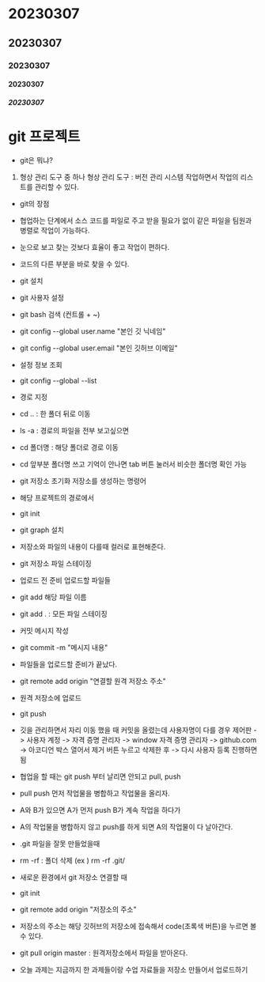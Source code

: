 # 20230307
<!-- md 문서 작성 -->
<!-- 제목을 작성해주고 -->
<!-- h1~h5 태그랑 비슷 -->
## 20230307

### 20230307
#### 20230307
##### 20230307

<!-- - 리스트 형태 -->
# git 프로젝트

- git은 뭐냐?
1. 형상 관리 도구 중 하나
형상 관리 도구 : 버전 관리 시스템
작업하면서 작업의 리스트를 관리할 수 있다.

- git의 장점
 - 협업하는 단계에서 소스 코드를 파일로 주고 받을 필요가 없이 같은 파일을 팀원과 병렬로 작업이 가능하다.

 - 눈으로 보고 찾는 것보다 효율이 좋고 작업이 편하다.

 - 코드의 다른 부분을 바로 찾을 수 있다.



- git 설치

- git 사용자 설정

- git bash 검색 (컨트롤 + ~)

- git config --global user.name "본인 깃 닉네임"
- git config --global user.email "본인 깃허브 이메일"

- 설정 정보 조회
- git config --global --list

- 경로 지정
- cd .. : 한 폴더 뒤로 이동
- ls -a : 경로의 파일을 전부 보고싶으면
- cd 폴더명 : 해당 폴더로 경로 이동
- cd 앞부분 폴더명 쓰고 기억이 안나면 tab 버튼 눌러서 비슷한 폴더명 확인 가능

- git 저장소 초기화 저장소를 생성하는 명령어
- 해당 프로젝트의 경로에서
- git init

- git graph 설치
- 저장소와 파일의 내용이 다를때 컬러로 표현해준다.


- git 저장소 파일 스테이징
- 업로드 전 준비 업로드할 파일들

- git add 해당 파일 이름
- git add . : 모든 파일 스테이징

- 커밋 메시지 작성
- git commit -m "메시지 내용"

- 파일들을 업로드할 준비가 끝났다.
- git remote add origin "연결할 원격 저장소 주소"

- 원격 저장소에 업로드
- git push 

- 깃을 관리하면서 자리 이동 했을 때 커밋을 올렸는데 사용자명이 다를 경우 제어판 -> 사용자 계정 -> 자격 증명 관리자 -> window 자격 증명 관리자 -> github.com -> 아코디언 박스 열어서 제거 버튼 누르고 삭제한 후 -> 다시 사용자 등록 진행하면 됨

- 협업을 할 때는 git push 부터 날리면 안되고 pull, push
- pull push 먼저 작업물을 병합하고 작업물을 올리자.

- A와 B가 있으면 A가 먼저 push B가 계속 작업을 하다가
- A의 작업물을 병합하지 않고 push를 하게 되면 A의 작업물이 다 날아간다.


- .git 파일을 잘못 만들었을때
- rm -rf : 폴더 삭제 (ex ) rm -rf .git/

<!-- ~/Desktop/test, ~/20230307 에 깃 생성 -->

- 새로운 환경에서 git 저장소 연결할 때

- git init
- git remote add origin "저장소의 주소"
- 저장소의 주소는 해당 깃허브의 저장소에 접속해서 code(초록색 버튼)을 누르면 볼 수 있다.

- git pull origin master : 원격저장소에서 파일을 받아온다.


- 오늘 과제는 지금까지 한 과제들이랑 수업 자료들을 저장소 만들어서 업로드하기